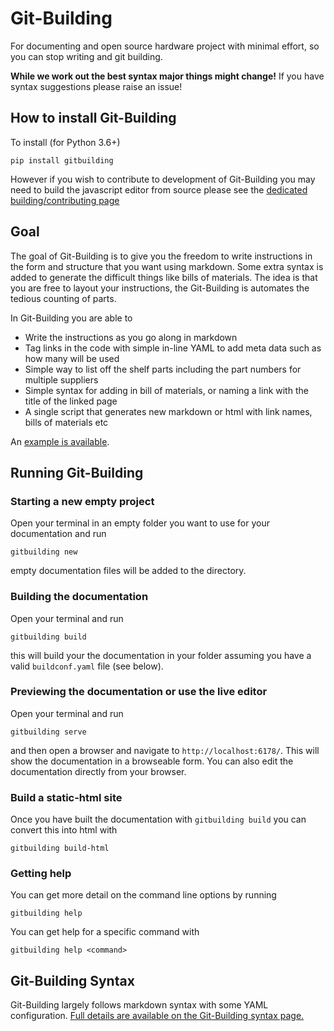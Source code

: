 # Git-Building

For documenting and open source hardware project with minimal effort, so you can stop writing and git building.

**While we work out the best syntax major things might change!** If you have syntax suggestions please raise an issue!

## How to install Git-Building

To install (for Python 3.6+)

    pip install gitbuilding

However if you wish to contribute to development of Git-Building you may need to build the javascript editor from source please see the [dedicated building/contributing page](BuildContribute.md)

## Goal

The goal of Git-Building is to give you the freedom to write instructions in the form and structure that you want using markdown. Some extra syntax is added to generate the difficult things like bills of materials. The idea is that you are free to layout your instructions, the Git-Building is automates the tedious counting of parts.

In Git-Building you are able to

* Write the instructions as you go along in markdown
* Tag links in the code with simple in-line YAML to add meta data such as how many will be used
* Simple way to list off the shelf parts including the part numbers for multiple suppliers
* Simple syntax for adding in bill of materials, or naming a link with the title of the linked page
* A single script that generates new markdown or html with link names, bills of materials etc

An [example is available](https://gitlab.com/bath_open_instrumentation_group/git-building-example).


## Running Git-Building

### Starting a new empty project

Open your terminal in an empty folder you want to use for your documentation and run

    gitbuilding new

empty documentation files will be added to the directory.

### Building the documentation

Open your terminal and run

    gitbuilding build

this will build your the documentation in your folder assuming you have a valid `buildconf.yaml` file (see below).

### Previewing the documentation or use the live editor

Open your terminal and run

    gitbuilding serve

and then open a browser and navigate to `http://localhost:6178/`. This will show the documentation in a browseable form. You can also edit the documentation directly from your browser.

### Build a static-html site

Once you have built the documentation with `gitbuilding build` you can convert this into html with

    gitbuilding build-html

### Getting help

You can get more detail on the command line options by running

    gitbuilding help

You can get help for a specific command with

    gitbuilding help <command>

## Git-Building Syntax

Git-Building largely follows markdown syntax with some YAML configuration. [Full details are available on the Git-Building syntax page.](Syntax.md)